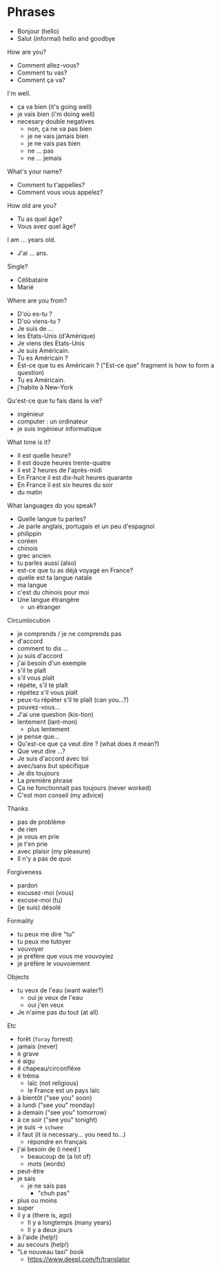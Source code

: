 # Phrases

- Bonjour (hello)
- Salut (informal) hello and goodbye

How are you?

- Comment allez-vous?
- Comment tu vas?
- Comment ça va?

I'm well.

- ça va bien (it's going well)
- je vais bien (i'm doing well)
- necesary double negatives
  - non, ça ne va pas bien
  - je ne vais jamais bien
  - je ne vais pas bien
  - ne ... pas
  - ne ... jemais

What's your name?

- Comment tu t'appelles?
- Comment vous vous appelez?

How old are you?

- Tu as quel âge?
- Vous avez quel âge?

I am ... years old.

- J'ai ... ans.

Single?
- Célibataire
- Marié

Where are you from?

- D'où es-tu ? 
- D'où viens-tu ?
- Je suis de ... 
- les Etats-Unis (d'Amérique)
- Je viens des Etats-Unis
- Je suis Américain. 
- Tu es Américain ?
- Est-ce que tu es Américain ?
  ("Est-ce que" fragment is how to form a question)
- Tu es Américain.
- j'habite à New-York

Qu'est-ce que tu fais dans la vie?

- ingénieur 
- computer : un ordinateur
- je suis ingénieur informatique

What time is it?

- Il est quelle heure?
- Il est douze heures trente-quatre
- il est 2 heures de l'après-midi
- En France il est dix-huit heures quarante
- En France il est six heures du soir
- du matin

What languages do you speak?

- Quelle langue tu parles?
- Je parle anglais, portugais et un peu d'espagnol
- philippin
- coréen
- chinois
- grec ancien
- tu parles aussi (also)
- est-ce que tu as déjà voyagé en France?
- quelle est ta langue natale
- ma langue
- c'est du chinois pour moi
- Une langue étrangère
  - un étranger

Circumlocution

- je comprends / je ne comprends pas
- d'accord
- comment to dis ...
- ju suis d'accord
- j'ai besoin d'un exemple
- s'il te plaît
- s'il vous plaît
- répète, s'il te plaît
- répétez s'il vous plaît
- peux-tu répéter s'il te plaît (can you...?)
- pouvez-vous...
- J'ai une question (kis-tion)
- lentement (lant-mon)
  - plus lentement
- je pense que...
- Qu'est-ce que ça veut dire ? (what does it mean?)
- Que veut dire ...?
- Je suis d'accord avec toi
- avec/sans but spécifique
- Je dis toujours
- La première phrase
- Ça ne fonctionnait pas toujours (never worked)
- C'est mon conseil (my advice)

Thanks

- pas de problème
- de rien
- je vous en prie
- je t'en prie
- avec plaisir (my pleasure)
- Il n'y a pas de quoi

Forgiveness

- pardon
- excusez-moi (vous)
- excuse-moi (tu)
- (je suis) désolé

Formality
- tu peux me dire "tu"
- tu peux me tutoyer
- vouvoyer
- je préfère que vous me vouvoyiez
- je préfère le vouvoiement

Objects
- tu veux de l'eau (want water?)
  - oui je veux de l'eau
  - oui j'en veux
- Je n'aime pas du tout (at all)

Etc

- forêt (`foray` forrest)
- jamais (never)
- è grave
- é aigu
- ê chapeau/circonflêxe
- ë tréma
  - laïc (not religious)
  - le France est un pays laïc
- à bientôt ("see you" soon)
- à lundi ("see you" monday)
- à demain ("see you" tomorrow)
- à ce soir ("see you" tonight)
- je suis -> `schwee`
- il faut (it is necessary... you need to...)
  - répondre en français
- j'ai besoin de (i need )
  - beaucoup de (a lot of)
  - mots (words)
- peut-être
- je sais
  - je ne sais pas
    - "chuh pas"
- plus ou moins
- super
- il y a (there is, ago)
  - Il y a longtemps (many years)
  - Il y a deux jours
- à l'aide (help!)
- au secours (help!)
- "Le nouveau taxi" book
  - https://www.deepl.com/fr/translator